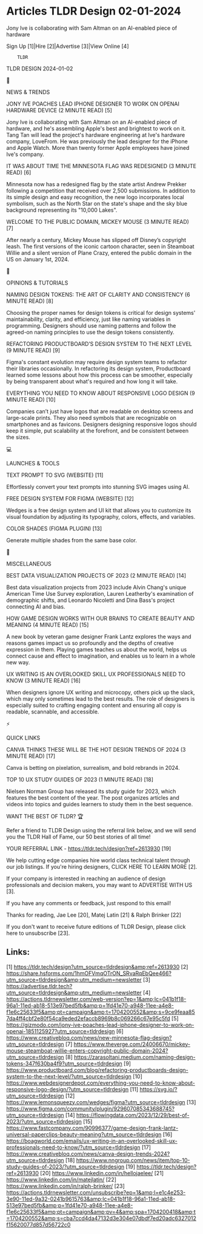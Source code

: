 # Articles TLDR Design 02-01-2024

Jony Ive is collaborating with Sam Altman on an AI-enabled piece of
hardware  

Sign Up [1]|Hire [2]|Advertise [3]|View Online [4] 

		TLDR 

TLDR DESIGN 2024-01-02

📱 

NEWS & TRENDS

 JONY IVE POACHES LEAD IPHONE DESIGNER TO WORK ON OPENAI HARDWARE
DEVICE (2 MINUTE READ) [5] 

 Jony Ive is collaborating with Sam Altman on an AI-enabled piece of
hardware, and he's assembling Apple's best and brightest to work on
it. Tang Tan will lead the project's hardware engineering at Ive's
hardware company, LoveFrom. He was previously the lead designer for
the iPhone and Apple Watch. More than twenty former Apple employees
have joined Ive's company. 

 IT WAS ABOUT TIME THE MINNESOTA FLAG WAS REDESIGNED (3 MINUTE READ)
[6] 

 Minnesota now has a redesigned flag by the state artist Andrew
Prekker following a competition that received over 2,500 submissions.
In addition to its simple design and easy recognition, the new logo
incorporates local symbolism, such as the North Star on the state's
shape and the sky blue background representing its "10,000 Lakes". 

 WELCOME TO THE PUBLIC DOMAIN, MICKEY MOUSE (3 MINUTE READ) [7] 

 After nearly a century, Mickey Mouse has slipped off Disney’s
copyright leash. The first versions of the iconic cartoon character,
seen in Steamboat Willie and a silent version of Plane Crazy, entered
the public domain in the US on January 1st, 2024. 

🚀 

OPINIONS & TUTORIALS

 NAMING DESIGN TOKENS: THE ART OF CLARITY AND CONSISTENCY (6 MINUTE
READ) [8] 

 Choosing the proper names for design tokens is critical for design
systems' maintainability, clarity, and efficiency, just like naming
variables in programming. Designers should use naming patterns and
follow the agreed-on naming principles to use the design tokens
consistently. 

 REFACTORING PRODUCTBOARD’S DESIGN SYSTEM TO THE NEXT LEVEL (9
MINUTE READ) [9] 

 Figma's constant evolution may require design system teams to
refactor their libraries occasionally. In refactoring its design
system, Productboard learned some lessons about how this process can
be smoother, especially by being transparent about what's required and
how long it will take. 

 EVERYTHING YOU NEED TO KNOW ABOUT RESPONSIVE LOGO DESIGN (9 MINUTE
READ) [10] 

 Companies can’t just have logos that are readable on desktop
screens and large-scale prints. They also need symbols that are
recognizable on smartphones and as favicons. Designers designing
responsive logos should keep it simple, put scalability at the
forefront, and be consistent between the sizes. 

💻 

LAUNCHES & TOOLS

 TEXT PROMPT TO SVG (WEBSITE) [11] 

 Effortlessly convert your text prompts into stunning SVG images using
AI. 

 FREE DESIGN SYSTEM FOR FIGMA (WEBSITE) [12] 

 Wedges is a free design system and UI kit that allows you to
customize its visual foundation by adjusting its typography, colors,
effects, and variables. 

 COLOR SHADES (FIGMA PLUGIN) [13] 

 Generate multiple shades from the same base color. 

🎁 

MISCELLANEOUS

 BEST DATA VISUALIZATION PROJECTS OF 2023 (2 MINUTE READ) [14] 

 Best data visualization projects from 2023 include Alvin Chang's
unique American Time Use Survey exploration, Lauren Leatherby's
examination of demographic shifts, and Leonardo Nicoletti and Dina
Bass's project connecting AI and bias. 

 HOW GAME DESIGN WORKS WITH OUR BRAINS TO CREATE BEAUTY AND MEANING (4
MINUTE READ) [15] 

 A new book by veteran game designer Frank Lantz explores the ways and
reasons games impact us so profoundly and the depths of creative
expression in them. Playing games teaches us about the world, helps us
connect cause and effect to imagination, and enables us to learn in a
whole new way. 

 UX WRITING IS AN OVERLOOKED SKILL UX PROFESSIONALS NEED TO KNOW (3
MINUTE READ) [16] 

 When designers ignore UX writing and microcopy, others pick up the
slack, which may only sometimes lead to the best results. The role of
designers is especially suited to crafting engaging content and
ensuring all copy is readable, scannable, and accessible. 

⚡ 

QUICK LINKS

 CANVA THINKS THESE WILL BE THE HOT DESIGN TRENDS OF 2024 (3 MINUTE
READ) [17] 

 Canva is betting on pixelation, surrealism, and bold rebrands in
2024. 

 TOP 10 UX STUDY GUIDES OF 2023 (1 MINUTE READ) [18] 

 Nielsen Norman Group has released its study guide for 2023, which
features the best content of the year. The post organizes articles and
videos into topics and guides learners to study them in the best
sequence. 

WANT THE BEST OF TLDR? 🏆

Refer a friend to TLDR Design using the referral link below, and we
will send you the TLDR Hall of Fame, our 50 best stories of all time!

YOUR REFERRAL LINK - https://tldr.tech/design?ref=2613930 [19]

 We help cutting edge companies hire world class technical talent
through our job listings. If you're hiring designers, CLICK HERE TO
LEARN MORE [2]. 

If your company is interested in reaching an audience of design
professionals and decision makers, you may want to ADVERTISE WITH US
[3]. 

If you have any comments or feedback, just respond to this email! 

Thanks for reading, 
Jae Lee [20], Matej Latin [21] & Ralph Brinker [22] 

If you don't want to receive future editions of TLDR Design,
please click here to unsubscribe [23]. 

 

Links:
------
[1] https://tldr.tech/design?utm_source=tldrdesign&amp;ref=2613930
[2] https://share.hsforms.com/1hmOFVmqOTrON_SRvaRqEbQee466?utm_source=tldrdesign&amp;utm_medium=newsletter
[3] https://advertise.tldr.tech?utm_source=tldrdesign&amp;utm_medium=newsletter
[4] https://actions.tldrnewsletter.com/web-version?ep=1&amp;lc=041b1f18-96a1-11ed-ab18-513e97bed5fb&amp;p=1fd41e70-a948-11ee-a4e8-f1e6c25633f5&amp;pt=campaign&amp;t=1704200552&amp;s=9ce9feaa857da4ff4cbf2e80f54ca9eded2efaccb8969b8c069266c67e95c5fd
[5] https://gizmodo.com/jony-ive-poaches-lead-iphone-designer-to-work-on-openai-1851125927?utm_source=tldrdesign
[6] https://www.creativebloq.com/news/new-minnesota-flag-design?utm_source=tldrdesign
[7] https://www.theverge.com/24006670/mickey-mouse-steamboat-willie-enters-copyright-public-domain-2024?utm_source=tldrdesign
[8] https://zarasoltani.medium.com/naming-design-tokens-347f630ba4f9?utm_source=tldrdesign
[9] https://www.productboard.com/blog/refactoring-productboards-design-system-to-the-next-level/?utm_source=tldrdesign
[10] https://www.webdesignerdepot.com/everything-you-need-to-know-about-responsive-logo-design/?utm_source=tldrdesign
[11] https://svg.io/?utm_source=tldrdesign
[12] https://www.lemonsqueezy.com/wedges/figma?utm_source=tldrdesign
[13] https://www.figma.com/community/plugin/929607085343688745?utm_source=tldrdesign
[14] https://flowingdata.com/2023/12/29/best-of-2023/?utm_source=tldrdesign
[15] https://www.fastcompany.com/90996377/game-design-frank-lantz-universal-paperclips-beauty-meaning?utm_source=tldrdesign
[16] https://boagworld.com/emails/ux-writing-in-an-overlooked-skill-ux-professionals-need-to-know/?utm_source=tldrdesign
[17] https://www.creativebloq.com/news/canva-design-trends-2024?utm_source=tldrdesign
[18] https://www.nngroup.com/news/item/top-10-study-guides-of-2023/?utm_source=tldrdesign
[19] https://tldr.tech/design?ref=2613930
[20] https://www.linkedin.com/in/hellojaelee/
[21] https://www.linkedin.com/in/matejlatin/
[22] https://www.linkedin.com/in/ralph-brinker/
[23] https://actions.tldrnewsletter.com/unsubscribe?ep=1&amp;l=e1c4e253-3e90-11ed-9a32-0241b9615763&amp;lc=041b1f18-96a1-11ed-ab18-513e97bed5fb&amp;p=1fd41e70-a948-11ee-a4e8-f1e6c25633f5&amp;pt=campaign&amp;pv=4&amp;spa=1704200418&amp;t=1704200552&amp;s=cba7ccd4da47132d3e304e07dbdf7ed20adc6327012f15620077d857d56722c0